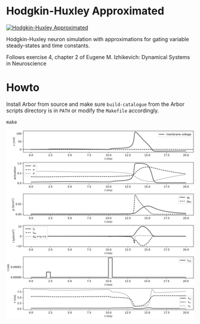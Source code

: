 # Hodgkin-Huxley Approximated

[![Hodgkin-Huxley Approximated](https://github.com/schmitts/hodgkin-huxley-approximated/actions/workflows/basic.yml/badge.svg)](https://github.com/schmitts/hodgkin-huxley-approximated/actions/workflows/basic.yml)

Hodgkin-Huxley neuron simulation with approximations for gating variable steady-states and time constants.

Follows exercise 4, chapter 2 of Eugene M. Izhikevich: Dynamical Systems in Neuroscience

# Howto

Install Arbor from source and make sure `build-catalogue` from the Arbor scripts directory
is in `PATH` or modify the `Makefile` accordingly.

```shell
make
```

![Hodgkin-Huxley Approximated](hh_approximated.svg)